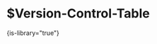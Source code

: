 # $Version-Control-Table

{is-library="true"}

<snippet id="$Version-Control-Table_snippet">

</snippet>